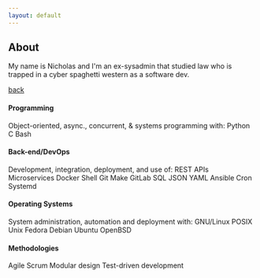 ```yaml
---
layout: default
---
```


## About

My name is Nicholas and I'm an ex-sysadmin that studied law who is trapped in a cyber spaghetti western as a software dev.

[back](./)


#### Programming


Object-oriented, async., concurrent, & systems programming with:
Python C Bash

#### Back-end/DevOps
Development, integration, deployment,
and use of:
REST APIs Microservices Docker
Shell Git Make GitLab SQL JSON YAML
Ansible Cron Systemd

#### Operating Systems
System administration, automation and
deployment with:
GNU/Linux POSIX Unix Fedora
Debian Ubuntu OpenBSD

#### Methodologies
Agile Scrum Modular design
Test-driven development


